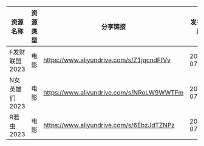 | 资源名称      | 资源类型 | 分享链接                                      | 发布时间       |
| --------- | ---- | ----------------------------------------- | ---------- |
| F发财联盟2023 | 电影   | https://www.aliyundrive.com/s/Z1jqcndFfVv | 2023-07-04 |
| N女英雄们2023 | 电影   | https://www.aliyundrive.com/s/NRoLW9WWTFm | 2023-07-04 |
| R若虫2023   | 电影   | https://www.aliyundrive.com/s/6EbzJdTZNPz | 2023-07-04 |
